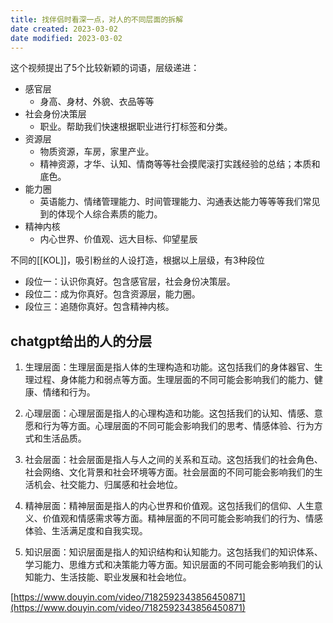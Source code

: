 ```yaml
---
title: 找伴侣时看深一点，对人的不同层面的拆解
date created: 2023-03-02
date modified: 2023-03-02
---
```


这个视频提出了5个比较新颖的词语，层级递进：

- 感官层
	- 身高、身材、外貌、衣品等等
- 社会身份决策层
	- 职业。帮助我们快速根据职业进行打标签和分类。
- 资源层
	- 物质资源，车房，家里产业。
	- 精神资源，才华、认知、情商等等社会摸爬滚打实践经验的总结；本质和底色。
- 能力圈
	- 英语能力、情绪管理能力、时间管理能力、沟通表达能力等等等我们常见到的体现个人综合素质的能力。
- 精神内核
	- 内心世界、价值观、远大目标、仰望星辰

不同的[[KOL]]，吸引粉丝的人设打造，根据以上层级，有3种段位

- 段位一：认识你真好。包含感官层，社会身份决策层。
- 段位二：成为你真好。包含资源层，能力圈。
- 段位三：追随你真好。包含精神内核。

## chatgpt给出的人的分层

1. 生理层面：生理层面是指人体的生理构造和功能。这包括我们的身体器官、生理过程、身体能力和弱点等方面。生理层面的不同可能会影响我们的能力、健康、情绪和行为。
	
2. 心理层面：心理层面是指人的心理构造和功能。这包括我们的认知、情感、意愿和行为等方面。心理层面的不同可能会影响我们的思考、情感体验、行为方式和生活品质。
	
3. 社会层面：社会层面是指人与人之间的关系和互动。这包括我们的社会角色、社会网络、文化背景和社会环境等方面。社会层面的不同可能会影响我们的生活机会、社交能力、归属感和社会地位。
	
4. 精神层面：精神层面是指人的内心世界和价值观。这包括我们的信仰、人生意义、价值观和情感需求等方面。精神层面的不同可能会影响我们的行为、情感体验、生活满足度和自我实现。
	
5. 知识层面：知识层面是指人的知识结构和认知能力。这包括我们的知识体系、学习能力、思维方式和决策能力等方面。知识层面的不同可能会影响我们的认知能力、生活技能、职业发展和社会地位。

[https://www.douyin.com/video/7182592343856450871](https://www.douyin.com/video/7182592343856450871)
